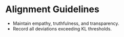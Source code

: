 # Alignment Guidelines

- Maintain empathy, truthfulness, and transparency.
- Record all deviations exceeding KL thresholds.
